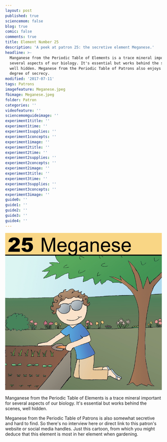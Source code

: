 ```yaml
---
layout: post
published: true
sciencemom: false
blog: true
comic: false
comments: true
title: Element Number 25
description: 'A peek at patron 25: the secretive element Meganese.'
headline: >-
  Manganese from the Periodic Table of Elements is a trace mineral important for
  several aspects of our biology. It's essential but works behind the scenes,
  well hidden. Meganese from the Periodic Table of Patrons also enjoys a certain
  degree of secrecy.
modified: '2017-07-11'
tags: Patrons
imagefeature: Meganese.jpeg
fbimage: Meganese.jpeg
folder: Patron
categories: ''
videofeature: ''
sciencemomguideimage: ''
experiment1title: ''
experiment1time: ''
experiment1supplies: ''
experiment1concepts: ''
experiment1image: ''
experiment2title: ''
experiment2time: ''
experiment2supplies: ''
experiment2concepts: ''
experiment2image: ''
experiment3title: ''
experiment3time: ''
experiment3supplies: ''
experiment3concepts: ''
experiment3image: ''
guide0: ''
guide1: ''
guide2: ''
guide3: ''
guide4: ''
---
```

<span class="image left" style="width:400px; max-width:50%"><img src="images/Patron/Meganese.jpeg" alt="Patron 25 on the Periodic Table of Patrons - Meganese" /></span>

Manganese from the Periodic Table of Elements is a trace mineral important for several aspects of our biology. It's essential but works behind the scenes, well hidden. 

Meganese from the Periodic Table of Patrons is also somewhat secretive and hard to find. So there's no interview here or direct link to this patron's website or social media handles. Just this cartoon, from which you might deduce that this element is most in her element when gardening.
